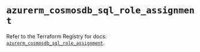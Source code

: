 # `azurerm_cosmosdb_sql_role_assignment`

Refer to the Terraform Registry for docs: [`azurerm_cosmosdb_sql_role_assignment`](https://registry.terraform.io/providers/hashicorp/azurerm/4.25.0/docs/resources/cosmosdb_sql_role_assignment).
